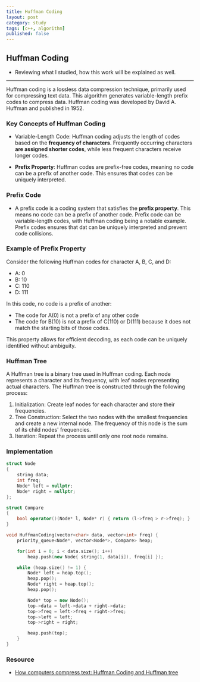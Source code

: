```yaml
---
title: Huffman Coding
layout: post
category: study
tags: [c++, algorithm]
published: false
---
```


## Huffman Coding

* Reviewing what I studied, how this work will be explained as well. 
---

Huffman coding is a lossless data compression technique, primarily used for compressing text data. This algorithm generates variable-length prefix codes to compress data. Huffman coding was developed by David A. Huffman and published in 1952.

###  Key Concepts of Huffman Coding
* Variable-Length Code: Huffman coding adjusts the length of codes based on the **frequency of characters**. Frequently occurring characters **are assigned shorter codes**, while less frequent characters receive longer codes.

* **Prefix Property**: Huffman codes are prefix-free codes, meaning no code can be a prefix of another code. This ensures that codes can be uniquely interpreted.

### Prefix Code
* A prefix code is a coding system that satisfies the **prefix property**. This means no code can be a prefix of another code. Prefix code can be variable-length codes, with Huffman coding being a notable example. Prefix codes ensures that dat can be uniquely interpreted and prevent code collisions.

### Example of Prefix Property
Consider the following Huffman codes for character A, B, C, and D:
* A: 0
* B: 10
* C: 110
* D: 111

In this code, no code is a prefix of another: 
* The code for A(0) is not a prefix of any other code
* The code for B(10) is not a prefix of C(110) or D(111) because it does not match the starting bits of those codes.

This property allows for efficient decoding, as each code can be uniquely identified without ambiguity.

### Huffman Tree
A Huffman tree is a binary tree used in Huffman coding. Each node represents a character and its frequency, with leaf nodes representing actual characters. The Huffman tree is constructed through the following process:

1. Initialization: Create leaf nodes for each character and store their frequencies.
2. Tree Construction: Select the two nodes with the smallest frequencies and create a new internal node. The frequency of this node is the sum of its child nodes' frequencies.
3. Iteration: Repeat the process until only one root node remains.

### Implementation
```cpp
struct Node
{
    string data;
    int freq;
    Node* left = nullptr;
    Node* right = nullptr;
};

struct Compare
{
    bool operator()(Node* l, Node* r) { return (l->freq > r->freq); }
}

void HuffmanCoding(vector<char> data, vector<int> freq) {
    priority_queue<Node*, vector<Node*>, Compare> heap;

    for(int i = 0; i < data.size(); i++)
        heap.push(new Node{ string(1, data[i]), freq[i] });

    while (heap.size() != 1) {
        Node* left = heap.top();
        heap.pop();
        Node* right = heap.top();
        heap.pop();

        Node* top = new Node();
        top->data = left->data + right->data;
        top->freq = left->freq + right->freq;
        top->left = left;
        top->right = right;

        heap.push(top);
    }
}
```

### Resource
* [How computers compress text: Huffman Coding and Huffman tree](https://www.youtube.com/watch?v=JsTptu56GM8&ab_channel=TomScott)